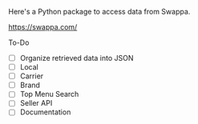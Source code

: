 Here's a Python package to access data from Swappa.

https://swappa.com/

To-Do
- [ ] Organize retrieved data into JSON
- [ ] Local
- [ ] Carrier
- [ ] Brand
- [ ] Top Menu Search
- [ ] Seller API
- [ ] Documentation
